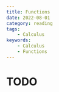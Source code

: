 ```yaml
---
title: Functions
date: 2022-08-01
category: reading
tags:
    - Calculus
keywords:
    - Calculus
    - Functions
---
```


# TODO
